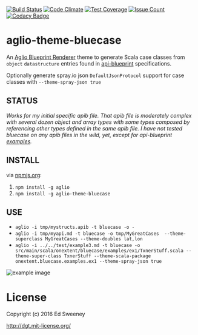 [![Build Status](https://travis-ci.org/navicore/aglio-theme-bluecase.svg?branch=unittests)](https://travis-ci.org/navicore/aglio-theme-bluecase)
[![Code Climate](https://codeclimate.com/github/navicore/aglio-theme-bluecase/badges/gpa.svg)](https://codeclimate.com/github/navicore/aglio-theme-bluecase)
[![Test Coverage](https://codeclimate.com/github/navicore/aglio-theme-bluecase/badges/coverage.svg)](https://codeclimate.com/github/navicore/aglio-theme-bluecase/coverage)
[![Issue Count](https://codeclimate.com/github/navicore/aglio-theme-bluecase/badges/issue_count.svg)](https://codeclimate.com/github/navicore/aglio-theme-bluecase)
[![Codacy Badge](https://api.codacy.com/project/badge/Grade/3423ea07c830405a94656cf3035544b7)](https://www.codacy.com/app/navicore/aglio-theme-bluecase?utm_source=github.com&amp;utm_medium=referral&amp;utm_content=navicore/aglio-theme-bluecase&amp;utm_campaign=Badge_Grade)

# aglio-theme-bluecase
An [Aglio Blueprint Renderer](https://github.com/danielgtaylor/aglio) theme to generate Scala case classes from `object` `datastructure` entries found in [api-blueprint](https://apiblueprint.org) specifications.

Optionally generate spray.io json `DefaultJsonProtocol` support for case classes with `--theme-spray-json true`

## STATUS
*Works for my initial specific apib file.  That apib file is moderately complex with several dozen object and array types with some types composed by referencing other types defined in the same apib file.  I have not tested bluecase on any apib files in the wild, yet, except for api-blueprint [examples](https://github.com/apiaryio/api-blueprint/blob/master/examples/10.%20Data%20Structures.md).*

## INSTALL

via [npmjs.org](https://www.npmjs.com/package/aglio-theme-bluecase):

1. `npm install -g aglio`
2. `npm install -g aglio-theme-bluecase`

## USE

* `aglio -i tmp/mystructs.apib -t bluecase -o -`
* `aglio -i tmp/myapi.md -t bluecase -o tmp/MyGreatCases  --theme-superclass MyGreatCases --theme-doubles lat,lon`
* `aglio -i ../../test/example3.md -t bluecase -o src/main/scala/onextent/bluecase/examples/ex1/TxnerStuff.scala --theme-super-class TxnerStuff --theme-scala-package onextent.bluecase.examples.ex1 --theme-spray-json true`

![example image](screen.png)

License
=======
Copyright (c) 2016 Ed Sweeney

http://dgt.mit-license.org/

